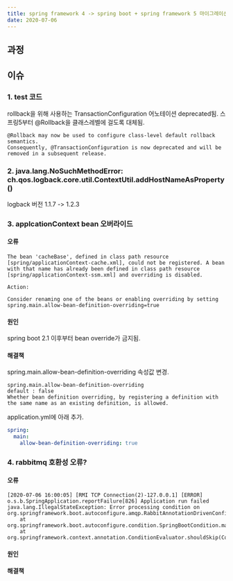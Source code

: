 ```yaml
---
title: spring framework 4 -> spring boot + spring framework 5 마이그레이션
date: 2020-07-06
---
```


## 과정


## 이슈
### 1. test 코드
rollback을 위해 사용하는 TransactionConfiguration 어노테이션 deprecated됨. 스프링5부터 @Rollback을 클래스레벨에 걸도록 대체됨.
```text
@Rollback may now be used to configure class-level default rollback semantics.
Consequently, @TransactionConfiguration is now deprecated and will be removed in a subsequent release.
```
### 2. java.lang.NoSuchMethodError: ch.qos.logback.core.util.ContextUtil.addHostNameAsProperty()
logback 버전 1.1.7 -> 1.2.3  

### 3. applcationContext bean 오버라이드  
#### 오류
```
The bean 'cacheBase', defined in class path resource [spring/applicationContext-cache.xml], could not be registered. A bean with that name has already been defined in class path resource [spring/applicationContext-ssm.xml] and overriding is disabled.

Action:

Consider renaming one of the beans or enabling overriding by setting spring.main.allow-bean-definition-overriding=true
```
#### 원인
spring boot 2.1 이후부터 bean override가 금지됨. 

#### 해결책
spring.main.allow-bean-definition-overriding 속성값 변경.   
```text
spring.main.allow-bean-definition-overriding
default : false
Whether bean definition overriding, by registering a definition with the same name as an existing definition, is allowed.
```
application.yml에 아래 추가.
```yml
spring:
  main:
    allow-bean-definition-overriding: true
```

### 4. rabbitmq 호환성 오류?
#### 오류
```
[2020-07-06 16:00:05] [RMI TCP Connection(2)-127.0.0.1] [ERROR] o.s.b.SpringApplication.reportFailure[826] Application run failed
java.lang.IllegalStateException: Error processing condition on org.springframework.boot.autoconfigure.amqp.RabbitAnnotationDrivenConfiguration.directRabbitListenerContainerFactoryConfigurer
	at org.springframework.boot.autoconfigure.condition.SpringBootCondition.matches(SpringBootCondition.java:60)
	at org.springframework.context.annotation.ConditionEvaluator.shouldSkip(ConditionEvaluator.java:108)
```
#### 원인

#### 해결책

